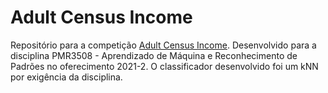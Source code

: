 # Adult Census Income

Repositório para a competição [Adult Census Income](https://www.kaggle.com/uciml/adult-census-income). Desenvolvido para a disciplina PMR3508 - Aprendizado de Máquina e Reconhecimento de Padrões no oferecimento 2021-2. O classificador desenvolvido foi um kNN por exigência da disciplina.
